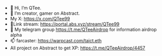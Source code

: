 - 👋 Hi, I’m QTee.
- 👀 I’m creator, gamer on Abstract.
- My X: https://x.com/QTee99
- 🌱Link stream: https://portal.abs.xyz/stream/QTee99 
- 💞️ My telegram group https://t.me/QTeeAirdrop for information airdrop alpha
- 📫 farcaster: https://warpcast.com/taict.eth
- All project on Abstract to get XP: https://t.me/QTeeAirdrop/4457 
